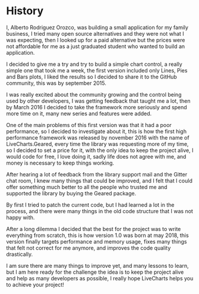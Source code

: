 # History

I, Alberto Rodriguez Orozco, was building a small application for my family business, I tried many open source alternatives and they were not what I was expecting, then I looked up for a paid alternative but the prices were not affordable for me as a just graduated student who wanted to build an application.

I decided to give me a try and try to build a simple chart control, a really simple one that took me a week, the first version included only Lines, Pies and Bars plots, I liked the results so I decided to share it to the GitHub community, this was by september 2015.

I was really excited about the community growing and the control being used by other developers, I was getting feedback that taught me a lot, then by March 2016 I decided to take the framework more seriously and spend more time on it, many new series and features were added.

One of the main problems of this first version was that it had a poor performance, so I decided to investigate about it, this is how the first high performance framework was released by november 2016 with the name of LiveCharts.Geared, every time the library was requesting more of my time, so I decided to set a price for it, with the only idea to keep the project alive, I would code for free, I love doing it, sadly life does not agree with me, and money is necessary to keep things working.

After hearing a lot of feedback from the library support mail and the Gitter chat room, I knew many things that could be improved, and I felt that I could offer something much better to all the people who trusted me and supported the library by buying the Geared package.

By first I tried to patch the current code, but I had learned a lot in the process, and there were many things in the old code structure that I was not happy with.

After a long dilemma I decided that the best for the project was to write everything from scratch, this is how version 1.0 was born at may 2018, this version finally targets performance and memory usage, fixes many things that felt not correct for me anymore, and improves the code quality drastically.

I am sure there are many things to improve yet, and many lessons to learn, but I am here ready for the challenge the idea is to keep the project alive and help as many developers as possible, I really hope LiveCharts helps you to achieve your project!